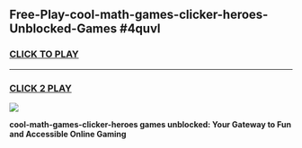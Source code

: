 
## Free-Play-cool-math-games-clicker-heroes-Unblocked-Games #4quvl
<h3>
<a href="https://news.freeplayer.one?title=cool-math-games-clicker-heroes&ref=8M">CLICK TO PLAY</a></h3>
<hr>

<h3>
<a href="https://news.freeplayer.one?title=cool-math-games-clicker-heroes&ref=8M">CLICK 2 PLAY</a>
  
</h3>

<a href="https://news.freeplayer.one?title=cool-math-games-clicker-heroes&ref=8M"><img src="https://clearcache.store/games.png"></a>


**cool-math-games-clicker-heroes games unblocked: Your Gateway to Fun and Accessible Online Gaming**
